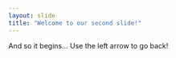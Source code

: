 ```yaml
---
layout: slide
title: "Welcome to our second slide!"
---
```

And so it begins...
Use the left arrow to go back!

